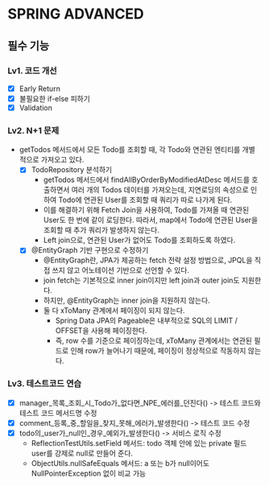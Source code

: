 # SPRING ADVANCED
## 필수 기능
### Lv1. 코드 개선
- [x] Early Return
- [x] 불필요한 if-else 피하기
- [x] Validation
### Lv2. N+1 문제
- getTodos 메서드에서 모든 Todo를 조회할 때, 각 Todo와 연관된 엔티티를 개별적으로 가져오고 있다.
  - [x] TodoRepository 분석하기
    - getTodos 메서드에서 findAllByOrderByModifiedAtDesc 메서드를 호출하면서 여러 개의 Todos 데이터를 가져오는데, 지연로딩의 속성으로 인하여 Todo에 연관된 User를 조회할 때 쿼리가 따로 나가게 된다.
    - 이를 해결하기 위해 Fetch Join을 사용하여, Todo를 가져올 때 연관된 User도 한 번에 같이 로딩한다. 따라서, map에서 Todo에 연관된 User을 조회할 때 추가 쿼리가 발생하지 않는다.
    - Left join으로, 연관된 User가 없어도 Todo를 조회하도록 하였다.
  - [x] @EntityGraph 기반 구현으로 수정하기
    - @EntityGraph란, JPA가 제공하는 fetch 전략 설정 방법으로, JPQL을 직접 쓰지 않고 어노테이션 기반으로 선언할 수 있다.
    - join fetch는 기본적으로 inner join이지만 left join과 outer join도 지원한다.
    - 하지만, @EntityGraph는 inner join을 지원하지 않는다. 
    - 둘 다 xToMany 관계에서 페이징이 되지 않는다.
      - Spring Data JPA의 Pageable은 내부적으로 SQL의 LIMIT / OFFSET을 사용해 페이징한다.
      - 즉, row 수를 기준으로 페이징하는데, xToMany 관계에서는 연관된 필드로 인해 row가 늘어나기 때문에, 페이징이 정상적으로 작동하지 않는다.
### Lv3. 테스트코드 연습
- [x] manager_목록_조회_시_Todo가_없다면_NPE_에러를_던진다() -> 테스트 코드와 테스트 코드 메서드명 수정
- [x] comment_등록_중_할일을_찾지_못해_에러가_발생한다() -> 테스트 코드 수정 
- [x] todo의_user가_null인_경우_예외가_발생한다() -> 서비스 로직 수정
  - ReflectionTestUtils.setField 메서드: todo 객체 안에 있는 private 필드 user를 강제로 null로 만들어 준다.
  - ObjectUtils.nullSafeEquals 메서드: a 또는 b가 null이어도 NullPointerException 없이 비교 가능
